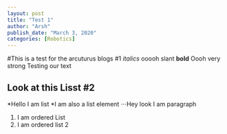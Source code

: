 ```yaml
---
layout: post
title: "Test 1"
author: "Arsh"
publish_date: "March 3, 2020"
categories: [Robotics]
---
```


#This is a test for the arcuturus blogs #1
*italics* ooooh slant
**bold** Oooh very strong
Testing our text

## Look at this Lisst #2

*Hello I am list
*I am also a list element
⋅⋅⋅Hey look I am paragraph

1. I am ordered List
2. I am ordered list 2
